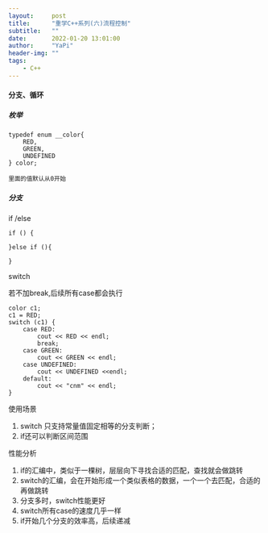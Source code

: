 ```yaml
---
layout:     post
title:      "重学C++系列(六)流程控制"
subtitle:   ""
date:       2022-01-20 13:01:00
author:     "YaPi"
header-img: ""
tags:
    - C++
---
```


#### 分支、循环

##### 枚举

```text
typedef enum __color{
    RED,
    GREEN,
    UNDEFINED
} color;

里面的值默认从0开始
```

##### 分支
if /else 
```text
if () {
    
}else if (){

}
```

switch

若不加break,后续所有case都会执行

```text
color c1;
c1 = RED;
switch (c1) {
    case RED:
        cout << RED << endl;
        break;
    case GREEN:
        cout << GREEN << endl;
    case UNDEFINED:
        cout << UNDEFINED <<endl;
    default:
        cout << "cnm" << endl;
}
```

使用场景

1. switch 只支持常量值固定相等的分支判断；
2. if还可以判断区间范围

性能分析
1. if的汇编中，类似于一棵树，层层向下寻找合适的匹配，查找就会做跳转
2. switch的汇编，会在开始形成一个类似表格的数据，一个一个去匹配，合适的再做跳转
3. 分支多时，switch性能更好
4. switch所有case的速度几乎一样
5. if开始几个分支的效率高，后续递减